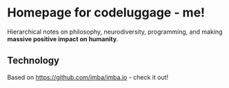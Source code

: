 # Homepage for codeluggage - me!

Hierarchical notes on philosophy, neurodiversity, programming, and making **massive positive impact on humanity**.

## Technology

Based on https://github.com/imba/imba.io - check it out!

